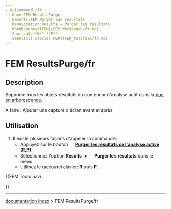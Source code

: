 ```yaml
---
- GuiCommand:/fr
   Name:FEM ResultsPurge
   Name/fr:FEM Purger les résultats
   MenuLocation:Results → Purger les résultats
   Workbenches:[FEM](FEM_Workbench/fr.md)
   Shortcut:**R** **P**
   SeeAlso:[Tutoriel FEM](FEM_tutorial/fr.md)
---
```


# FEM ResultsPurge/fr

## Description

Supprime tous les objets résultats du conteneur d\'analyse actif dans la [Vue en arborescence](Tree_view/fr.md).

A faire : Ajouter une capture d\'écran avant et après

## Utilisation

1.  Il existe plusieurs façons d\'appeler la commande:
    -   Appuyez sur le bouton **<img src="images/FEM_ResultsPurge.svg" width=16px> [Purger les résultats de l'analyse active (R,P)](FEM_ResultsPurge/fr.md)**.
    -   Sélectionnez l\'option **Results → <img src="images/FEM_ResultsPurge.svg" width=16px> Purger les résultats** dans le menu.
    -   Utilisez le raccourci clavier: **R** puis **P**.





{{FEM Tools navi

}}

---
[documentation index](../README.md) > FEM ResultsPurge/fr
